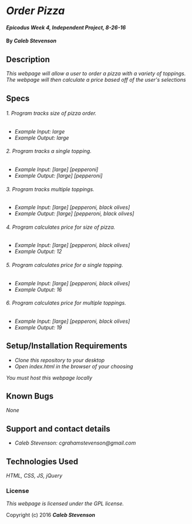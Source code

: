 # _Order Pizza_

#### _Epicodus Week 4, Independent Project, 8-26-16_

#### By _**Caleb Stevenson**_

## Description

_This webpage will allow a user to order a pizza with a variety of toppings. The webpage will then calculate a price based off of the user's selections_

## Specs

###### 1. Program tracks size of pizza order.
* _Example Input: large_
* _Example Output: large_

###### 2. Program tracks a single topping.
* _Example Input: [large] [pepperoni]_
* _Example Output: [large] [pepperoni]_

###### 3. Program tracks multiple toppings.
* _Example Input: [large] [pepperoni, black olives]_
* _Example Output: [large] [pepperoni, black olives]_

###### 4. Program calculates price for size of pizza.
* _Example Input: [large] [pepperoni, black olives]_
* _Example Output: 12_

###### 5. Program calculates price for a single topping.
* _Example Input: [large] [pepperoni, black olives]_
* _Example Output: 16_

###### 6. Program calculates price for multiple toppings.
* _Example Input: [large] [pepperoni, black olives]_
* _Example Output: 19_

## Setup/Installation Requirements

* _Clone this repository to your desktop_
* _Open index.html in the browser of your choosing_

_You must host this webpage locally_

## Known Bugs

_None_

## Support and contact details

* _Caleb Stevenson: cgrahamstevenson@gmail.com_

## Technologies Used

_HTML,
CSS,
JS,
jQuery_

### License

*This webpage is licensed under the GPL license.*

Copyright (c) 2016 **_Caleb Stevenson_**
